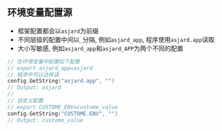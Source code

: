 ## 环境变量配置源

- 框架配置都会以`asjard`为前缀
- 不同层级的配置中间以`_`分隔, 例如`asjard_app`, 程序使用`asjard.app`读取
- 大小写敏感, 例如`asjard_app`和`asjard_APP`为两个不同的配置

```go
// 在环境变量中配置如下配置
// export asjard_app=asjard
// 程序中可以这样读
config.GetString("asjard.app", "")
// Output: asjard
//
// 自定义配置
// export CUSTOME_ENV=custome_value
config.GetString("CUSTOME.ENV", "")
// Output: custome_value
```
